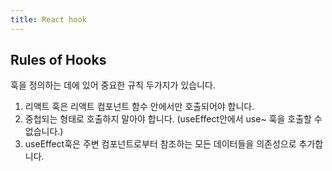 ```yaml
---
title: React hook
---
```


## Rules of Hooks

훅을 정의하는 데에 있어 중요한 규칙 두가지가 있습니다.

1. 리액트 훅은 리액트 컴포넌트 함수 안에서만 호출되어야 합니다.
2. 중첩되는 형태로 호출하지 말아야 합니다. (useEffect안에서 use~ 훅을 호출할 수 없습니다.)
3. useEffect훅은 주변 컴포넌트로부터 참조하는 모든 데이터들을 의존성으로 추가합니다.

